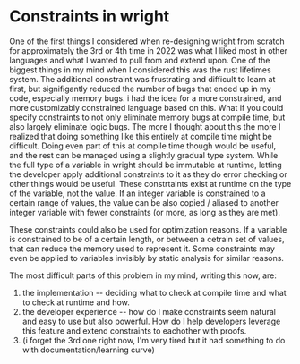 # Constraints in wright

One of the first things I considered when re-designing wright from scratch for approximately the 3rd or 4th time in 2022
was what I liked most in other languages and what I wanted to pull from and extend upon. One of the biggest things in my
mind when I considered this was the rust lifetimes system. The additional constraint was frustrating and difficult to 
learn at first, but signifigantly reduced the number of bugs that ended up in my code, especially memory bugs. i had
the idea for a more constrained, and more customizably constrained language based on this. What if you could specify
constraints to not only eliminate memory bugs at compile time, but also largely eliminate logic bugs. The more I thought
about this the more I realized that doing something like this entirely at compile time might be difficult. Doing even
part of this at compile time though would be useful, and the rest can be managed using a slightly gradual type system. 
While the full type of a variable in wright should be immutable at runtime, letting the developer apply additional
constraints to it as they do error checking or other things would be useful. These constrtaints exist at runtime on the 
type of the variable, not the value. If an integer variable is constrained to a certain range of values, the value can
be also copied / aliased to another integer variable with fewer constraints (or more, as long as they are met). 

These constraints could also be used for optimization reasons. If a variable is constrained to be of a certain length,
or between a cetrain set of values, that can reduce the memory used to represent it. Some constraints may even be 
applied to variables invisibly by static analysis for similar reasons. 

The most difficult parts of this problem in my mind, writing this now, are:
1. the implementation -- deciding what to check at compile time and what to check at runtime and how.
2. the developer experience -- how do I make constraints seem natural and easy to use but also powerful. How do I help 
    developers leverage this feature and extend constraints to eachother with proofs. 
3. (i forget the 3rd one right now, I'm very tired but it had something to do with documentation/learning curve)
